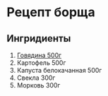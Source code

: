 # Рецепт борща
## Ингридиенты

1. [Говядина 500г](https://opttorg-horeca.ru/assets/images/catalog/meat/govyadina/vyrezka.jpg)
2. Картофель 500г
3. Капуста белокачанная 500г
4. Свекла 300г
5. Морковь 300г

